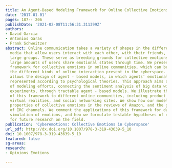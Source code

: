 ```yaml
---
title: An Agent-Based Modeling Framework for Online Collective Emotions
date: '2017-01-01'
pages: 187-- 206
publishDate: '2021-02-08T11:56:31.311399Z'
authors:
- David Garcia
- Antonios Garas
- Frank Schweitzer
abstract: Online communication takes a variety of shapes in the different technological
  media that allow users interact with each other, with their friends, or with arbitrarily
  large groups. These serve as breeding grounds for collective emotions, in which
  large amounts of users share emotional states through time. We present our modeling
  framework for collective emotions in online communities, which can be adapted for
  the different kinds of online interaction present in the cyberspace. This framework
  allows the design of agent - based models, in which agents’ emotional states are
  represented according to psychological theories. This approach aims at a unification
  of modeling efforts, connecting the sentiment analysis of big data with psychological
  experiments, through tractable agent - based models. We illustrate the applications
  of this framework to different online communities, including product reviews, chatrooms,
  virtual realities, and social networking sites. We show how our model reproduces
  properties of collective emotions in the reviews of Amazon, and the group discussions
  of IRC channels. We comment the applications of this framework for data - driven
  simulation of emotions, and how we formulate testable hypotheses of emotion dynamics
  for future research on the field.
publication: 'Cyberemotions: Collective Emotions in Cyberspace'
url_pdf: http://dx.doi.org/10.1007/978-3-319-43639-5_10
doi: 10.1007/978-3-319-43639-5_10
featured: false
sg-areas:
research: 
- Opinions Emotions

---
```

